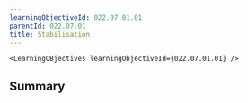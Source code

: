 ```yaml
---
learningObjectiveId: 022.07.01.01
parentId: 022.07.01
title: Stabilisation
---
```


```tsx eval
<LearningOBjectives learningObjectiveId={022.07.01.01} />
```

## Summary
